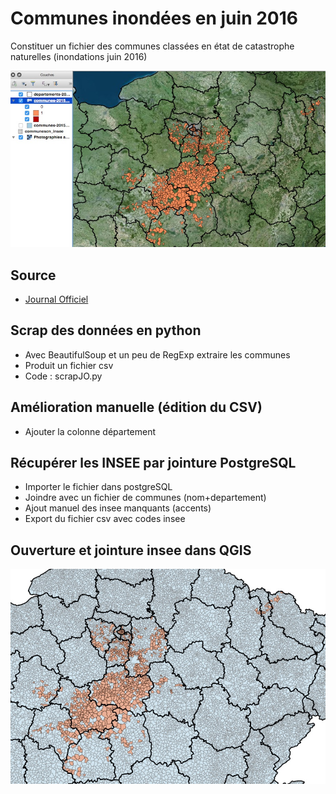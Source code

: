 # Communes inondées en juin 2016
Constituer un fichier des communes classées en état de catastrophe naturelles (inondations juin 2016)

<img src="/img/communesCat_Nat_dpt_qgis_ortho.jpg" width="800">

## Source 
* [Journal Officiel](https://www.legifrance.gouv.fr/affichTexte.do?cidTexte=JORFTEXT000032669529&dateTexte=&categorieLien=id)

## Scrap des données en python
* Avec BeautifulSoup et un peu de RegExp extraire les communes
* Produit un fichier csv
* Code :  scrapJO.py

## Amélioration manuelle (édition du CSV)
* Ajouter la colonne département

## Récupérer les INSEE par jointure PostgreSQL
* Importer le fichier dans postgreSQL
* Joindre avec un fichier de communes (nom+departement)
* Ajout manuel des insee manquants (accents)
* Export du fichier csv avec codes insee

## Ouverture et jointure insee dans QGIS
<img src="/img/communesCat_Nat_dpt_qgis.jpg" width="800">



